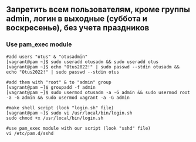 ## Запретить всем пользователям, кроме группы admin, логин в выходные (суббота и воскресенье), без учета праздников

### Use pam_exec module

```
#add users "otus" & "otusadmin"
[vagrant@pam ~]$ sudo useradd otusadm && sudo useradd otus
[vagrant@pam ~]$ echo "Otus2022!" | sudo passwd --stdin otusadm && echo "Otus2022!" | sudo passwd --stdin otus

#add them with "root" & to "admin" group
[vagrant@pam ~]$ groupadd -f admin
[vagrant@pam ~]$ sudo usermod otusadm -a -G admin && sudo usermod root -a -G admin && sudo usermod vagrant -a -G admin

#make shell script (look "login.sh" file)
[vagrant@pam ~]$ sudo vi /usr/local/bin/login.sh
sudo chmod +x /usr/local/bin/login.sh

#use pam_exec module with our script (look "sshd" file)
vi /etc/pam.d/sshd
